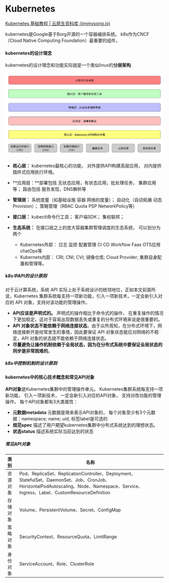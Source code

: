 # Kubernetes

[Kubernetes 基础教程 | 云原生资料库 (jimmysong.io)](https://lib.jimmysong.io/kubernetes-handbook/)

kubernetes是Google基于Borg开源的一个容器编排系统。 k8s作为CNCF（Cloud Native Computing Foundation）最重要的组件，

#### kubernetes的设计理念

kubernetes的设计理念和功能实际就是一个类似linux的**分层架构**

<img src="kubernetes架构.assets/006tNc79ly1fzniqvmi51j31gq0s0q5u.jpg" alt="Kubernetes 分层架构示意图" style="zoom:50%;" /> 

- **核心层：** kubernetes最核心的功能， 对外提供API构建高层应用， 对内提供插件式应用执行环境。

- **应用层：**部署包括 无状态应用，有状态应用，批处理任务， 集群应用等；  路由包括 服务发现，DNS解析等

- **管理层：** 系统度量（如基础设施 容器 网络的度量）；  自动化（自动拓展 动态Provision）； 策略管理（RBAC Quota PSP NetworkPolicy等） 

- **接口层：** kubectl命令行工具；   客户端SDK； 集权联邦；

- **生态系统：** 在接口层之上的庞大容器集群管理调度的生态系统， 可以划分为两个

  - Kubernetes外部： 日志 监控 配置管理 CI CD Workflow Faas OTS应用 chatOps等
  - Kubernets内部： CRI; CNI; CVI; 镜像仓库; Cloud Provider; 集群自身配置和管理等。

   

##### k8s中API的设计原则

对于云计算系统，系统 API 实际上处于系统设计的统领地位，正如本文前面所说，Kubernetes 集群系统每支持一项新功能，引入一项新技术，一定会新引入对应的 API 对象，支持对该功能的管理操作。

- **API应该是声明式的。** 声明式的操作相比于命令式的操作， 在重复操作的情况下更加稳定，这对于容易出现数据丢失或重复的分布式环境来说是很重要的。
- **API 对象状态不能依赖于网络连接状态**。由于众所周知，在分布式环境下，网络连接断开是经常发生的事情，因此要保证 API 对象状态能应对网络的不稳定，API 对象的状态就不能依赖于网络连接状态。
- **尽量避免让操作机制依赖于全局状态，因为在分布式系统中要保证全局状态的同步是非常困难的**。

##### k8s中控制机制的设计原则



#### kubernetes中的核心技术概念和常见API对象

**API对象**是Kubernetes集群中的管理操作单元。 Kubernetes集群系统每支持一项新功能， 引入一项新技术， 一定会新引入对应的API对象， 支持对改功能的管理操作。  每个API对象都有3大类属性：

- **元数据metadata**  元数据是用来表示API对象的， 每个对象至少有3个元数据：namespace;  name;  uid; 标签label是可选的
- **规范spec**                描述了用户期望kubernetes集群中分布式系统达到的理想状态。
- **状态status**            描述系统实际当前达到的状态



##### 常见API对象

| 类别     | 名称                                                         |
| :------- | ------------------------------------------------------------ |
| 资源对象 | Pod、ReplicaSet、ReplicationController、Deployment、StatefulSet、DaemonSet、Job、CronJob、HorizontalPodAutoscaling、Node、Namespace、Service、Ingress、Label、CustomResourceDefinition |
| 存储对象 | Volume、PersistentVolume、Secret、ConfigMap                  |
| 策略对象 | SecurityContext、ResourceQuota、LimitRange                   |
| 身份对象 | ServiceAccount、Role、ClusterRole                            |

